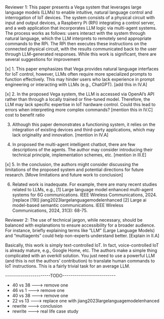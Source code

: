 Reviewer 1:
This paper presents a Vega system that leverages large language models (LLMs) to enable intuitive, natural language control and interrogation of IoT devices. The system consists of a physical circuit with input and output devices, a Raspberry Pi (RPi) integrating a control server, and a web application that incorporates LLM logic via multi-agent systems. The process works as follows: users interact with the system through natural language, which the LLM interprets to remotely send appropriate commands to the RPi. The RPi then executes these instructions on the connected physical circuit, with the results communicated back to the user through LLM-generated responses. While this work is significant, there are several suggestions for improvement

[x] 1. This paper emphasizes that Vega provides natural language interfaces for IoT control, however, LLMs often require more specialized prompts to function effectively. This may hinder users who lack experience in prompt engineering or interacting with LLMs (e.g., ChatGPT).
[add this in IV.A]

[x] 2. In the proposed Vega system, the LLM is accessed via OpenAI’s API rather than through a locally trained or fine-tuned model. Therefore, the LLM may lack specific expertise in IoT hardware control. Could this lead to errors when interpreting more complex commands? 
[mention this in IV.C] cost to benefit ratio 

3. Although this paper demonstrates a functioning system, it relies on the integration of existing devices and third-party applications, which may lack originality and innovation. [mention in IV.A]

4. In proposed the multi-agent intelligent chatbot, there are few descriptions of the agents. The author may consider introducing their technical principle, implementation schemes, etc. 
[mention in III.E]

[x] 5. In the conclusion, the authors might consider discussing the limitations of the proposed system and potential directions for future research. 
[Move limitations and future work to conclusion]

6. Related work is inadequate. For example, there are many recent studies related to LLMs, e.g.,
[1] Large language model enhanced multi-agent systems for 6G communications. IEEE Wireless Communications, 2024. [replace [19]] jiang2023largelanguagemodelenhanced
[2] Large ai model-based semantic communications. IEEE Wireless Communications, 2024, 31(3): 68-75.


Reviewer 2:
The use of technical jargon, while necessary, should be balanced with explanations to ensure accessibility for a broader audience. For instance, briefly explaining terms like “LLM” (Large Language Models) and “multiagents” could help non-experts understand better.
[Explain in II.A]

Basically, this work is simply text-controlled IoT. In fact, voice-controlled IoT is already mature, e.g., Google Home, etc. The authors make a simple thing complicated with an overkill solution. You just need to use a powerful LLM (and this is not the authors’ contribution) to translate human commands to IoT instructions. This is a fairly trivial task for an average LLM.

-----------------------TODO---------------------------
- 40 vs 38 ---> remove one
- 46 vs 1  ---> remove one
- 40 vs 38 ---> remove one
- 22 vs 13 ---> replace one with jiang2023largelanguagemodelenhanced
- rewrite  ---> conclusion 
- rewrite  ---> real life case study 
